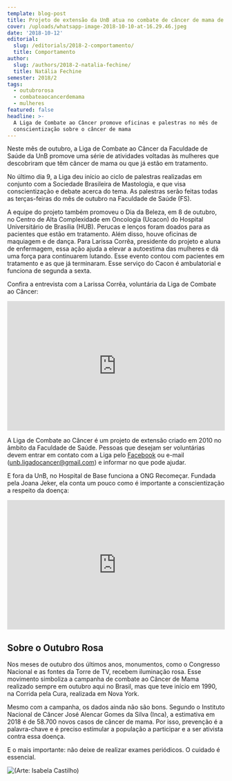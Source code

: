 ```yaml
---
template: blog-post
title: Projeto de extensão da UnB atua no combate de câncer de mama de forma gratuita
cover: /uploads/whatsapp-image-2018-10-10-at-16.29.46.jpeg
date: '2018-10-12'
editorial:
  slug: /editorials/2018-2-comportamento/
  title: Comportamento
author:
  slug: /authors/2018-2-natalia-fechine/
  title: Natália Fechine
semester: 2018/2
tags:
  - outubrorosa
  - combateaocancerdemama
  - mulheres
featured: false
headline: >-
  A Liga de Combate ao Câncer promove oficinas e palestras no mês de
  conscientização sobre o câncer de mama
---
```

Neste mês de outubro, a Liga de Combate ao Câncer da Faculdade de Saúde da UnB promove uma série de atividades voltadas às mulheres que descobriram que têm câncer de mama ou que já estão em tratamento.

No último dia 9, a Liga deu início ao ciclo de palestras realizadas em conjunto com a Sociedade Brasileira de Mastologia, e que visa conscientização e debate acerca do tema. As palestras serão feitas todas as terças-feiras do mês de outubro na Faculdade de Saúde (FS). 

A equipe do projeto também promoveu o Dia da Beleza, em 8 de outubro, no Centro de Alta Complexidade em Oncologia (Ucacon) do Hospital Universitário de Brasília (HUB). Perucas e lenços foram doados para as pacientes que estão em tratamento. Além disso, houve oficinas de maquiagem e de dança. Para Larissa Corrêa, presidente do projeto e aluna de enfermagem, essa ação ajuda a elevar a autoestima das mulheres e dá uma força para continuarem lutando. Esse evento contou com pacientes em tratamento e as que já terminaram. Esse serviço do Cacon é ambulatorial e funciona de segunda a sexta. 

Confira a entrevista com a Larissa Corrêa, voluntária da Liga de Combate ao Câncer:

<iframe width="100%" height="300" scrolling="no" frameborder="no" allow="autoplay" src="https://w.soundcloud.com/player/?url=https%3A//api.soundcloud.com/tracks/513492657&color=%23ff5500&auto_play=false&hide_related=false&show_comments=true&show_user=true&show_reposts=false&show_teaser=true&visual=true"></iframe>

A Liga de Combate ao Câncer é um projeto de extensão criado em 2010 no âmbito da Faculdade de Saúde. Pessoas que desejam ser voluntárias devem entrar em contato com a Liga pelo [Facebook](https://www.facebook.com/lcc.unb/) ou e-mail (unb.ligadocancer@gmail.com) e informar no que pode ajudar. 

E fora da UnB, no Hospital de Base funciona a ONG Recomeçar. Fundada pela Joana Jeker, ela conta um pouco como é importante a conscientização a respeito da doença:

<iframe width="100%" height="300" scrolling="no" frameborder="no" allow="autoplay" src="https://w.soundcloud.com/player/?url=https%3A//api.soundcloud.com/tracks/513496962&color=%23ff5500&auto_play=false&hide_related=false&show_comments=true&show_user=true&show_reposts=false&show_teaser=true&visual=true"></iframe>

## Sobre o Outubro Rosa

Nos meses de outubro dos últimos anos, monumentos, como o Congresso Nacional e as fontes da Torre de TV, recebem iluminação rosa. Esse movimento simboliza a campanha de combate ao Câncer de Mama realizado sempre em outubro aqui no Brasil, mas que teve início em 1990, na Corrida pela Cura, realizada em Nova York. 

Mesmo com a campanha, os dados ainda não são bons. Segundo o Instituto Nacional de Câncer José Alencar Gomes da Silva (Inca), a estimativa em 2018 é de 58.700 novos casos de câncer de mama. Por isso, prevenção é a palavra-chave e é preciso estimular a população a participar e a ser ativista contra essa doença.

E o mais importante: não deixe de realizar exames periódicos. O cuidado é essencial. 

![(Arte: Isabela Castilho)](/uploads/whatsapp-image-2018-10-10-at-16.58.03.jpeg)
